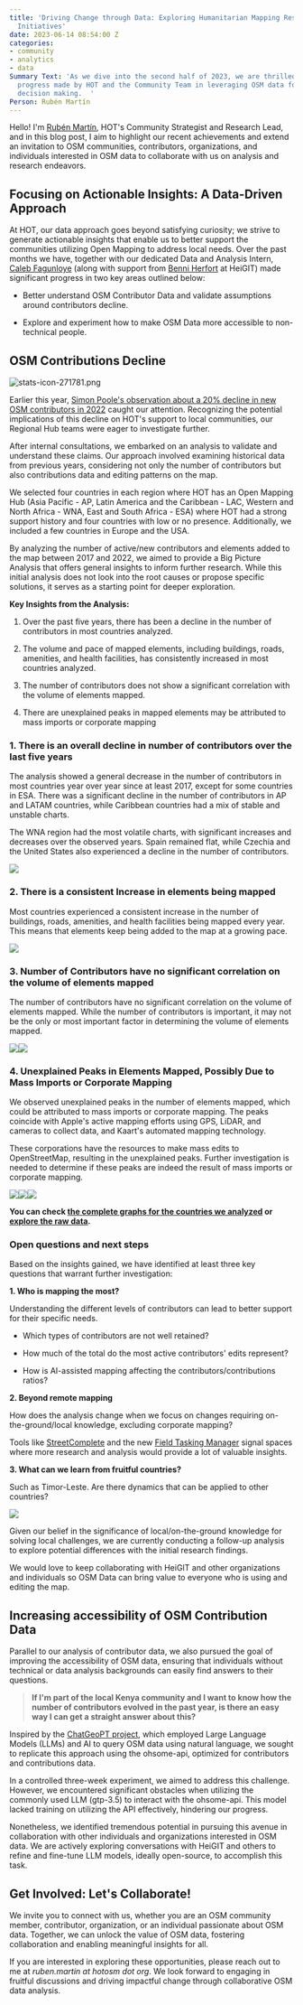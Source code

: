 ```yaml
---
title: 'Driving Change through Data: Exploring Humanitarian Mapping Research and Analysis
  Initiatives'
date: 2023-06-14 08:54:00 Z
categories:
- community
- analytics
- data
Summary Text: 'As we dive into the second half of 2023, we are thrilled to share the
  progress made by HOT and the Community Team in leveraging OSM data for informed
  decision making.  '
Person: Rubén Martín
---
```


Hello! I'm [Rubén Martín](https://www.hotosm.org/people/ruben-martin/), HOT's Community Strategist and Research Lead, and in this blog post, I aim to highlight our recent achievements and extend an invitation to OSM communities, contributors, organizations, and individuals interested in OSM data to collaborate with us on analysis and research endeavors.

## Focusing on Actionable Insights: A Data-Driven Approach

At HOT, our data approach goes beyond satisfying curiosity; we strive to generate actionable insights that enable us to better support the communities utilizing Open Mapping to address local needs. Over the past months we have, together with our dedicated Data and Analysis Intern, [Caleb Fagunloye](https://www.linkedin.com/in/olamiposi-fagunloye-264a2578/) (along with support from [Benni Herfort](https://www.geog.uni-heidelberg.de/gis/herfort.html) at HeiGIT) made significant progress in two key areas outlined below:

* Better understand OSM Contributor Data and validate assumptions around contributors decline.

* Explore and experiment how to make OSM Data more accessible to non-technical people.

## OSM Contributions Decline

![stats-icon-271781.png](/uploads/stats-icon-271781.png)

Earlier this year, [Simon Poole's observation about a 20% decline in new OSM contributors in 2022](https://www.openstreetmap.org/user/SimonPoole/diary/400701) caught our attention. Recognizing the potential implications of this decline on HOT's support to local communities, our Regional Hub teams were eager to investigate further.

After internal consultations, we embarked on an analysis to validate and understand these claims. Our approach involved examining historical data from previous years, considering not only the number of contributors but also contributions data and editing patterns on the map.

We selected four countries in each region where HOT has an Open Mapping Hub (Asia Pacific - AP, Latin America and the Caribbean - LAC, Western and North Africa - WNA, East and South Africa - ESA) where HOT had a strong support history and four countries with low or no presence. Additionally, we included a few countries in Europe and the USA.

By analyzing the number of active/new contributors and elements added to the map between 2017 and 2022, we aimed to provide a Big Picture Analysis that offers general insights to inform further research. While this initial analysis does not look into the root causes or propose specific solutions, it serves as a starting point for deeper exploration.

**Key Insights from the Analysis:**

1. Over the past five years, there has been a decline in the number of contributors in most countries analyzed.

2. The volume and pace of mapped elements, including buildings, roads, amenities, and health facilities, has consistently increased in most countries analyzed.

3. The number of contributors does not show a significant correlation with the volume of elements mapped.

4. There are unexplained peaks in mapped elements may be attributed to mass imports or corporate mapping

### 1. There is an overall decline in number of contributors over the last five years

The analysis showed a general decrease in the number of contributors in most countries year over year since at least 2017, except for some countries in ESA. There was a significant decline in the number of contributors in AP and LATAM countries, while Caribbean countries had a mix of stable and unstable charts.

The WNA region had the most volatile charts, with significant increases and decreases over the observed years. Spain remained flat, while Czechia and the United States also experienced a decline in the number of contributors.

![](https://lh3.googleusercontent.com/GAOwe7bBm-e8ijZKyKhT31EPmqO23SWQvXHO9861RjQdlLv9tu0M1UoRmvmBTGA7UZCvIRCBzy7WdwlmSbfcyRj8_HhQuglZIJvrBZJLzb_mpYav6wFgRCp56XixtaBHR0hAjoDUpLZNGJ59A2Ju4hE)

### 2. There is a consistent Increase in elements being mapped

Most countries experienced a consistent increase in the number of buildings, roads, amenities, and health facilities being mapped every year. This means that elements keep being added to the map at a growing pace.

![](https://lh6.googleusercontent.com/XiTr48GYcT4cnw9D7f7OtsHh6ujY5KXLrjKrYg5YKdH2MnScoMeBaXs37xYLxymflwQnlwqzCk5tFousex--nK79p12nkc92JElgyMgQmqiA-_PLCdLSnPUbljmYUH5tP0u7JisZquoyiRnnO3S35GY)

### 3. Number of Contributors have no significant correlation on the volume of elements mapped

The number of contributors have no significant correlation on the volume of elements mapped. While the number of contributors is important, it may not be the only or most important factor in determining the volume of elements mapped.

![](https://lh4.googleusercontent.com/GD2bVAr6IAAFnG2qdxduhXa2zjLegfIFTeGkIR8KrAw2kpLXhDbPpUsYlHHV6GKVmVhIbVZHOWfLEQW3rJsxsq6mtXGoZ_xHEliGgR6Pry_I7Hb8hbVuuXF1uMbP1eIV6LEq0v1-7dOZnau_nbfWDm4)![](https://lh4.googleusercontent.com/PZH9oII-7kXLTvpykkKD9Uv3wypRhhn0iyM5rF-HsmZ3ytSpM2abTfYnOTnj-cP6rTB1fpY6ZtmgHSPTegcbgqfNDJrVQp2nCQxeuy53R3klwvUZMa-bNIWh7nEaY7duR8eLXUCySkDDTFKKWze8N1k)

### 4. Unexplained Peaks in Elements Mapped, Possibly Due to Mass Imports or Corporate Mapping

We observed unexplained peaks in the number of elements mapped, which could be attributed to mass imports or corporate mapping. The peaks coincide with Apple's active mapping efforts using GPS, LiDAR, and cameras to collect data, and Kaart's automated mapping technology.

These corporations have the resources to make mass edits to OpenStreetMap, resulting in the unexplained peaks. Further investigation is needed to determine if these peaks are indeed the result of mass imports or corporate mapping.

![](https://lh3.googleusercontent.com/k6Bu4PVsamxCAoGRooqh93MTP_3HuCl9pEBM9-3HiFvMK3XnzzwFWU5uesH1h6UenwKUAu12UVp6BIzOMFPDNf1s7CfzrY6pOXmYYRMWL4c9Fy7LSgEFb-AqvKQ1t-myM7rphezpNAJ2rWkoFFC1nRk)![](https://lh6.googleusercontent.com/YyfbfFkuhNlkY6ZKenn5iiqgbotX1Qx_JzHA2aknmIcEXzJIwAeOQMsgKYBCvFMA6Bcla6B48b-zdJLGZK3xa4K4DOutLcWVtg4LguBOUzWy9v1QbMYLAa5F9rF07YT1vzc8Im67Yqfv4WnFBP5V0xs)![](https://lh4.googleusercontent.com/eznEEam3brgJCxGQXFW_xUM5nHX9ejatGzrEcWomioUvf5u2RFUcCjRV74UanHJNjgFDOx7UIDQfQqa_uTA8QSC9nWoQH2c4BVZO74cyKZB7vsD4cDyI9Iu_Ne0Ztxd-udlSQVES0559etE2KfU6MaM)

**You can check [the complete graphs for the countries we analyzed](https://docs.google.com/spreadsheets/d/e/2PACX-1vS73csCKJq50r-55uQT1EvYl8yQbITM0LzGHjobrJw1KCbkTaDhmZ0R5xAu0p9jpoj6LxRDJH8H2jEB/pubhtml?gid=676631942&single=true) or [explore the raw data](https://docs.google.com/spreadsheets/d/e/2PACX-1vS73csCKJq50r-55uQT1EvYl8yQbITM0LzGHjobrJw1KCbkTaDhmZ0R5xAu0p9jpoj6LxRDJH8H2jEB/pubhtml#).**

### Open questions and next steps

Based on the insights gained, we have identified at least three key questions that warrant further investigation:

**1. Who is mapping the most?**

Understanding the different levels of contributors can lead to better support for their specific needs.

* Which types of contributors are not well retained?

* How much of the total do the most active contributors' edits represent?

* How is AI-assisted mapping affecting the contributors/contributions ratios?

**2. Beyond remote mapping**

How does the analysis change when we focus on changes requiring on-the-ground/local knowledge, excluding corporate mapping?

Tools like [StreetComplete](https://streetcomplete.app/) and the new [Field Tasking Manager](https://www.hotosm.org/updates/field-mapping-is-the-future-a-tasking-manager-workflow-using-odk/) signal spaces where more research and analysis would provide a lot of valuable insights.

**3. What can we learn from fruitful countries?**

Such as Timor-Leste. Are there dynamics that can be applied to other countries?

![](https://lh3.googleusercontent.com/MPhGG7bNDNtQS-bGeftO3IwG4IKO9lDLBPeGPwaXvDCdwen99ibb1ntYchzFJ-a8Hl7ufAvjmWZOdhAwAYZcJKqGBQM0QckJAFfsf4NccwsNKHMj2G32-m6L68tF15Y3zRpnv2AlMWo5jAfxxoEwraw)

Given our belief in the significance of local/on-the-ground knowledge for solving local challenges, we are currently conducting a follow-up analysis to explore potential differences with the initial research findings.

We would love to keep collaborating with HeiGIT and other organizations and individuals so OSM Data can bring value to everyone who is using and editing the map.

## Increasing accessibility of OSM Contribution Data

Parallel to our analysis of contributor data, we also pursued the goal of improving the accessibility of OSM data, ensuring that individuals without technical or data analysis backgrounds can easily find answers to their questions.

> **If I'm part of the local Kenya community and I want to know how the number of contributors evolved in the past year, is there an easy way I can get a straight answer about this?**

Inspired by the [ChatGeoPT project](https://github.com/earth-genome/ChatGeoPT), which employed Large Language Models (LLMs) and AI to query OSM data using natural language, we sought to replicate this approach using the ohsome-api, optimized for contributors and contributions data.

In a controlled three-week experiment, we aimed to address this challenge. However, we encountered significant obstacles when utilizing the commonly used LLM (gtp-3.5) to interact with the ohsome-api. This model lacked training on utilizing the API effectively, hindering our progress.

Nonetheless, we identified tremendous potential in pursuing this avenue in collaboration with other individuals and organizations interested in OSM data. We are actively exploring conversations with HeiGIT and others to refine and fine-tune LLM models, ideally open-source, to accomplish this task.

## Get Involved: Let's Collaborate!

We invite you to connect with us, whether you are an OSM community member, contributor, organization, or an individual passionate about OSM data. Together, we can unlock the value of OSM data, fostering collaboration and enabling meaningful insights for all.

If you are interested in exploring these opportunities, please reach out to me at *ruben.martin at hotosm dot org*. We look forward to engaging in fruitful discussions and driving impactful change through collaborative OSM data analysis.